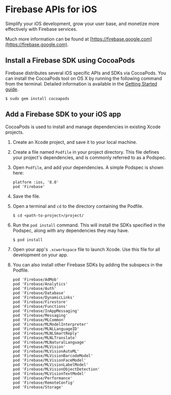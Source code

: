 # Firebase APIs for iOS

Simplify your iOS development, grow your user base, and monetize more
effectively with Firebase services.

Much more information can be found at [https://firebase.google.com](https://firebase.google.com).

## Install a Firebase SDK using CocoaPods

Firebase distributes several iOS specific APIs and SDKs via CocoaPods.
You can install the CocoaPods tool on OS X by running the following command from
the terminal. Detailed information is available in the [Getting Started
guide](https://guides.cocoapods.org/using/getting-started.html#getting-started).

```
$ sudo gem install cocoapods
```

## Add a Firebase SDK to your iOS app

CocoaPods is used to install and manage dependencies in existing Xcode projects.

1.  Create an Xcode project, and save it to your local machine.
2.  Create a file named `Podfile` in your project directory. This file defines
    your project's dependencies, and is commonly referred to as a Podspec.
3.  Open `Podfile`, and add your dependencies. A simple Podspec is shown here:

    ```
    platform :ios, '8.0'
    pod 'Firebase'
    ```

4.  Save the file.

5.  Open a terminal and `cd` to the directory containing the Podfile.

    ```
    $ cd <path-to-project>/project/
    ```

6.  Run the `pod install` command. This will install the SDKs specified in the
    Podspec, along with any dependencies they may have.

    ```
    $ pod install
    ```

7.  Open your app's `.xcworkspace` file to launch Xcode. Use this file for all
    development on your app.

8.  You can also install other Firebase SDKs by adding the subspecs in the
    Podfile.

    ```
    pod 'Firebase/AdMob'
    pod 'Firebase/Analytics'
    pod 'Firebase/Auth'
    pod 'Firebase/Database'
    pod 'Firebase/DynamicLinks'
    pod 'Firebase/Firestore'
    pod 'Firebase/Functions'
    pod 'Firebase/InAppMessaging'
    pod 'Firebase/Messaging'
    pod 'Firebase/MLCommon'
    pod 'Firebase/MLModelInterpreter'
    pod 'Firebase/MLNLLanguageID'
    pod 'Firebase/MLNLSmartReply'
    pod 'Firebase/MLNLTranslate'
    pod 'Firebase/MLNaturalLanguage'
    pod 'Firebase/MLVision'
    pod 'Firebase/MLVisionAutoML'
    pod 'Firebase/MLVisionBarcodeModel'
    pod 'Firebase/MLVisionFaceModel'
    pod 'Firebase/MLVisionLabelModel'
    pod 'Firebase/MLVisionObjectDetection'
    pod 'Firebase/MLVisionTextModel'
    pod 'Firebase/Performance'
    pod 'Firebase/RemoteConfig'
    pod 'Firebase/Storage'
    ```
